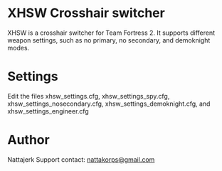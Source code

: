 XHSW Crosshair switcher
=====

XHSW is a crosshair switcher for Team Fortress 2.
It supports different weapon settings, such as no primary, no secondary, and demoknight modes.

Settings
=====
Edit the files xhsw_settings.cfg, xhsw_settings_spy.cfg, xhsw_settings_nosecondary.cfg, xhsw_settings_demoknight.cfg, and xhsw_settings_engineer.cfg

Author
=====
Nattajerk
Support contact: nattakorps@gmail.com
